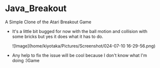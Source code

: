 # Java_Breakout
A Simple Clone of the Atari Breakout Game

* It's a little bit bugged for now with the ball motion and collision with some bricks but yes it does what
    it has to do.

    ![Image](home/kiyotaka/Pictures/Screenshot/024-07-10 16-29-56.png)

* Any help to fix the issue will be cool because I don't know what I'm doing :)Game
